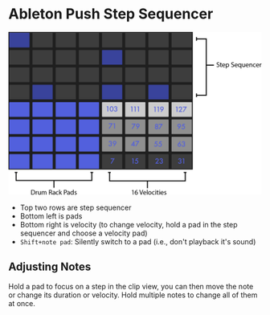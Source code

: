 # Ableton Push Step Sequencer

![Step Sequencer Layout](assets/ableton-push-step-sequencer-layout.png)

- Top two rows are step sequencer
- Bottom left is pads
- Bottom right is velocity (to change velocity, hold a pad in the step sequencer and choose a velocity pad)
- `Shift+note pad`: Silently switch to a pad (i.e., don't playback it's sound)

## Adjusting Notes

Hold a pad to focus on a step in the clip view, you can then move the note or change its duration or velocity. Hold multiple notes to change all of them at once.
